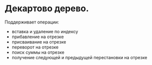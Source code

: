 
# Декартово дерево.

Поддерживает операции:

- вставка и удаление по индексу
- прибавление на отрезке
- присваивание на отрезке
- переворот на отрезке
- поиск суммы на отрезке
- получение следующей и предыдущей перестановки на отрезке
